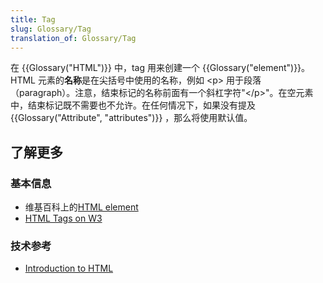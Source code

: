 ```yaml
---
title: Tag
slug: Glossary/Tag
translation_of: Glossary/Tag
---
```

在 {{Glossary("HTML")}} 中，tag 用来创建一个 {{Glossary("element")}}。HTML 元素的**名称**是在尖括号中使用的名称，例如 \<p> 用于段落（paragraph）。注意，结束标记的名称前面有一个斜杠字符"\</p>"。在空元素中，结束标记既不需要也不允许。在任何情况下，如果没有提及 {{Glossary("Attribute", "attributes")}} ，那么将使用默认值。

## 了解更多

### 基本信息

- 维基百科上的[HTML element](https://zh.wikipedia.org/wiki/HTML_element)
- [HTML Tags on W3](https://www.w3.org/History/19921103-hypertext/hypertext/WWW/MarkUp/Tags.html)

### 技术参考

- [Introduction to HTML](/zh-CN/docs/Learn/HTML/Introduction_to_HTML)
